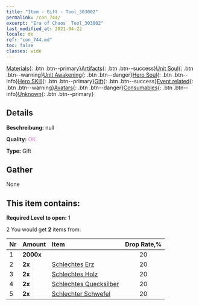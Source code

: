 ```yaml
---
title: "Item - Gift - Tool_303002"
permalink: /con_744/
excerpt: "Era of Chaos  Tool_303002"
last_modified_at: 2021-04-22
locale: de
ref: "con_744.md"
toc: false
classes: wide
---
```

 [Materials](/ItemsDE/){: .btn .btn--primary}[Artifacts](/ItemsDE/Artifacts/){: .btn .btn--success}[Unit Soul](/ItemsDE/UnitSoul/){: .btn .btn--warning}[Unit Awakening](/ItemsDE/UnitAwakening/){: .btn .btn--danger}[Hero Soul](/ItemsDE/HeroSoul/){: .btn .btn--info}[Hero SKill](/ItemsDE/HeroSkill/){: .btn .btn--primary}[Gift](/ItemsDE/Gift/){: .btn .btn--success}[Event related](/ItemsDE/Events/){: .btn .btn--warning}[Avatars](/ItemsDE/Avatars/){: .btn .btn--danger}[Consumables](/ItemsDE/Consumables/){: .btn .btn--info}[Unknown](/ItemsDE/Unknown/){: .btn .btn--primary}

## Details
 **Beschreibung:** null

 **Quality:** <span style="color: #DA70D6">OK</span>

 **Type:** Gift

## Gather

  None

## This item contains:

 **Required Level to open:** 1

 2 You would get **2** items  from:

  | Nr | Amount |     Item    | Drop Rate,% |
  |:---|:-------|:------------|:---------:|
  | 1 |  **2000x** | <i class="fas fa-coins"/> | 20 | 
  | 2 |  **2x** | [Schlechtes Erz](/ItemsDE/mat_1/) | 20 | 
  | 3 |  **2x** | [Schlechtes Holz](/ItemsDE/mat_1/) | 20 | 
  | 4 |  **2x** | [Schlechtes Quecksilber](/ItemsDE/mat_2/) | 20 | 
  | 5 |  **2x** | [Schlechter Schwefel](/ItemsDE/mat_3/) | 20 | 
